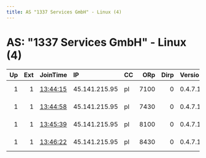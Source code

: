 ```yaml
---
title: AS "1337 Services GmbH" - Linux (4)
---
```


# AS: "1337 Services GmbH" - Linux (4)

|   Up |   Ext | JoinTime                                                                                              | IP            | CC   |   ORp |   Dirp | Version   | Contact                   | Nickname     |   eFamMembers |
|-----:|------:|:------------------------------------------------------------------------------------------------------|:--------------|:-----|------:|-------:|:----------|:--------------------------|:-------------|--------------:|
|    1 |     1 | [13:44:15](https://nusenu.github.io/OrNetStats/w/relay/729EBA5E71606D7E870887473384BC803D6A4774.html) | 45.141.215.95 | pl   |  7100 |      0 | 0.4.7.13  | email:Quetzalcoatl relays | Quetzalcoatl |           324 |
|    1 |     1 | [13:44:58](https://nusenu.github.io/OrNetStats/w/relay/BCD8EAAE60DE05131C2ED3D5CDC8D9F9EDE61C30.html) | 45.141.215.95 | pl   |  7430 |      0 | 0.4.7.13  | email:Quetzalcoatl relays | Quetzalcoatl |           324 |
|    1 |     1 | [13:45:39](https://nusenu.github.io/OrNetStats/w/relay/720C550D58FA3C9FCC54903614448272166877AA.html) | 45.141.215.95 | pl   |  8100 |      0 | 0.4.7.13  | email:Quetzalcoatl relays | Quetzalcoatl |           324 |
|    1 |     1 | [13:46:22](https://nusenu.github.io/OrNetStats/w/relay/2EB89757F1D8228784335232E2CE2989D220E590.html) | 45.141.215.95 | pl   |  8430 |      0 | 0.4.7.13  | email:Quetzalcoatl relays | Quetzalcoatl |           324 |
